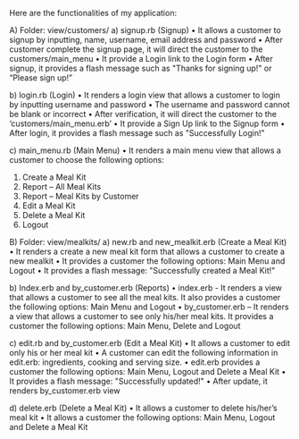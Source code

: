 
Here are the functionalities of my application:

A)	Folder:  view/customers/
a)	signup.rb  (Signup)
•	It allows a customer to signup by inputting, name, username, email address and password
•	After customer complete the signup page, it will direct the customer to the customers/main_menu
•	It provide a Login link to the Login form
•	After signup, it provides a flash message such as "Thanks for signing up!" or “Please sign up!”

b)	login.rb  (Login)
•	It renders a login view that allows a customer to login by inputting username  and password
•	The username and password cannot be blank or incorrect
•	After verification, it will direct the customer to the ‘customers/main_menu.erb’
•	It provide a Sign Up link to the Signup form
•	After login, it provides a flash message such as "Successfully Login!"

c)	main_menu.rb  (Main Menu)
•	It renders a main menu view that allows a customer to choose the following options:
1)	Create a Meal Kit
2)	Report – All Meal Kits
3)	Report – Meal Kits by Customer
4)	Edit a Meal Kit
5)	Delete a Meal Kit
6)	Logout

B)	Folder:  view/mealkits/
a)	  new.rb and new_mealkit.erb  (Create a Meal Kit)
•	It renders a create a new meal kit form that allows a customer to create a new mealkit
•	It provides a customer the following options: Main Menu and Logout
•	It provides a flash message: "Successfully created a Meal Kit!"

b)	   Index.erb and by_customer.erb (Reports)
•	index.erb - It renders  a view that allows a customer to see all the meal kits.  It also provides a customer the following options: Main Menu and Logout
•	by_customer.erb – It renders a view that allows a customer to see only his/her meal kits.  It provides a customer the following options: Main Menu, Delete and Logout

c)	   edit.rb and by_customer.erb  (Edit a Meal Kit)
•	It allows a customer to edit only his or her meal kit
•	A customer can edit the following information in edit.erb: ingredients, cooking and serving size.
•	edit.erb provides a customer the following options: Main Menu, Logout and Delete a Meal Kit
•	It provides a flash message: "Successfully updated!"
•	After update, it renders by_customer.erb view

d)	   delete.erb  (Delete a Meal Kit)
•	It allows a customer to delete his/her’s meal kit
•	It allows a customer the following options: Main Menu, Logout and Delete a Meal Kit
